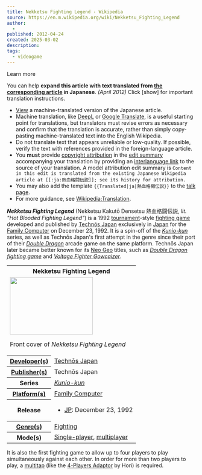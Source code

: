 ```yaml
---
title: Nekketsu Fighting Legend - Wikipedia
source: https://en.m.wikipedia.org/wiki/Nekketsu_Fighting_Legend
author:
  - 
published: 2012-04-24
created: 2025-03-02
description: 
tags:
  - videogame
---
```

Learn more

You can help **expand this article with text translated from [the corresponding article](https://ja.wikipedia.org/wiki/%E7%86%B1%E8%A1%80%E6%A0%BC%E9%97%98%E4%BC%9D%E8%AA%AC "ja:熱血格闘伝説") in Japanese**. *(April 2012)* Click \[show\] for important translation instructions.

- [View](https://translate.google.com/translate?&u=https%3A%2F%2Fja.wikipedia.org%2Fwiki%2F%E7%86%B1%E8%A1%80%E6%A0%BC%E9%97%98%E4%BC%9D%E8%AA%AC&sl=ja&tl=en&prev=_t&hl=en) a machine-translated version of the Japanese article.
- Machine translation, like [DeepL](https://deepl.com/) or [Google Translate](https://translate.google.com/), is a useful starting point for translations, but translators must revise errors as necessary and confirm that the translation is accurate, rather than simply copy-pasting machine-translated text into the English Wikipedia.
- Do not translate text that appears unreliable or low-quality. If possible, verify the text with references provided in the foreign-language article.
- You **must** provide [copyright attribution](https://en.m.wikipedia.org/wiki/Wikipedia:Copying_within_Wikipedia "Wikipedia:Copying within Wikipedia") in the [edit summary](https://en.m.wikipedia.org/wiki/Help:Edit_summary "Help:Edit summary") accompanying your translation by providing an [interlanguage link](https://en.m.wikipedia.org/wiki/Help:Interlanguage_links "Help:Interlanguage links") to the source of your translation. A model attribution edit summary is `Content in this edit is translated from the existing Japanese Wikipedia article at [[:ja:熱血格闘伝説]]; see its history for attribution.`
- You may also add the template `{{Translated|ja|熱血格闘伝説}}` to the [talk page](https://en.m.wikipedia.org/wiki/Talk:Nekketsu_Fighting_Legend "Talk:Nekketsu Fighting Legend").
- For more guidance, see [Wikipedia:Translation](https://en.m.wikipedia.org/wiki/Wikipedia:Translation "Wikipedia:Translation").

***Nekketsu Fighting Legend*** (Nekketsu Kakutō Densetsu 熱血格闘伝説, *lit. "Hot Blooded Fighting Legend"*) is a 1992 [tournament](https://en.m.wikipedia.org/wiki/Tournament "Tournament")\-style [fighting game](https://en.m.wikipedia.org/wiki/Fighting_game "Fighting game") developed and published by [Technōs Japan](https://en.m.wikipedia.org/wiki/Techn%C5%8Ds_Japan "Technōs Japan") exclusively in [Japan](https://en.m.wikipedia.org/wiki/Japan "Japan") for the [Family Computer](https://en.m.wikipedia.org/wiki/Nintendo_Entertainment_System "Nintendo Entertainment System") on December 23, 1992. It is a spin-off of the *[Kunio-kun](https://en.m.wikipedia.org/wiki/Kunio-kun "Kunio-kun")* series, as well as Technōs Japan's first attempt in the genre since their port of their *[Double Dragon](https://en.m.wikipedia.org/wiki/Double_Dragon_\(video_game\) "Double Dragon (video game)")* arcade game on the same platform. Technōs Japan later became better known for its [Neo Geo](https://en.m.wikipedia.org/wiki/Neo_Geo_\(system\) "Neo Geo (system)") titles, such as *[Double Dragon fighting game](https://en.m.wikipedia.org/wiki/Double_Dragon_\(Neo-Geo\) "Double Dragon (Neo-Geo)")* and *[Voltage Fighter Gowcaizer](https://en.m.wikipedia.org/wiki/Voltage_Fighter_Gowcaizer "Voltage Fighter Gowcaizer")*.

<table><tbody><tr><th colspan="2">Nekketsu Fighting Legend</th></tr><tr><td colspan="2"><span><a href="https://en.m.wikipedia.org/wiki/File:NekketsuKakutouDensetsu_frontcover.png"><img src="https://upload.wikimedia.org/wikipedia/en/thumb/6/6d/NekketsuKakutouDensetsu_frontcover.png/220px-NekketsuKakutouDensetsu_frontcover.png" width="220" height="152"></a></span><p>Front cover of <i>Nekketsu Fighting Legend</i></p></td></tr><tr><th scope="row"><a href="https://en.m.wikipedia.org/wiki/Video_game_developer">Developer(s)</a></th><td><a href="https://en.m.wikipedia.org/wiki/Techn%C5%8Ds_Japan">Technōs Japan</a></td></tr><tr><th scope="row"><a href="https://en.m.wikipedia.org/wiki/Video_game_publisher">Publisher(s)</a></th><td>Technōs Japan</td></tr><tr><th scope="row">Series</th><td><i><a href="https://en.m.wikipedia.org/wiki/Kunio-kun">Kunio-kun</a></i></td></tr><tr><th scope="row"><a href="https://en.m.wikipedia.org/wiki/Computing_platform">Platform(s)</a></th><td><a href="https://en.m.wikipedia.org/wiki/Nintendo_Entertainment_System">Family Computer</a></td></tr><tr><th scope="row">Release</th><td><div><ul><li><span><a href="https://en.m.wikipedia.org/wiki/Japan">JP</a>:</span> December 23, 1992</li></ul></div></td></tr><tr><th scope="row"><a href="https://en.m.wikipedia.org/wiki/Video_game_genre">Genre(s)</a></th><td><a href="https://en.m.wikipedia.org/wiki/Fighting_game">Fighting</a></td></tr><tr><th scope="row">Mode(s)</th><td><a href="https://en.m.wikipedia.org/wiki/Single-player_video_game">Single-player</a>, <a href="https://en.m.wikipedia.org/wiki/Multiplayer_video_game">multiplayer</a></td></tr></tbody></table>

It is also the first fighting game to allow up to four players to play simultaneously against each other. In order for more than two players to play, a [multitap](https://en.m.wikipedia.org/wiki/Multitap "Multitap") (like the [4-Players Adaptor](https://en.m.wikipedia.org/wiki/4-Players_Adaptor "4-Players Adaptor") by Hori) is required.